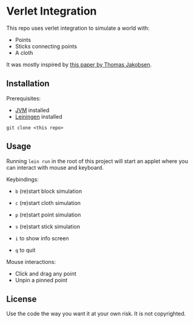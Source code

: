 # Verlet Integration

This repo uses verlet integration to simulate a world with:

- Points
- Sticks connecting points
- A cloth

It was mostly inspired by [this paper by Thomas
Jakobsen](http://graphics.cs.cmu.edu/nsp/course/15-869/2006/papers/jakobsen.htm).

## Installation

Prerequisites:

- [JVM](http://www.oracle.com/technetwork/java/javase/downloads/index.html)
  installed
- [Leiningen](https://leiningen.org) installed

`git clone <this repo>`

## Usage

Running `lein run` in the root of this project will start an applet where you
can interact with mouse and keyboard.

Keybindings:

- `b` (re)start block simulation
- `c` (re)start cloth simulation
- `p` (re)start point simulation
- `s` (re)start stick simulation

- `i` to show info screen
- `q` to quit

Mouse interactions:

- Click and drag any point
- Unpin a pinned point

## License

Use the code the way you want it at your own risk. It is not copyrighted.
